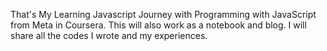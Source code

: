 That's My Learning Javascript Journey with Programming with JavaScript from Meta in Coursera. This will also work as a notebook and blog. I will share all the codes I wrote and my experiences. 